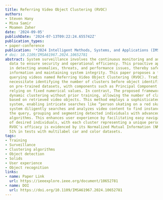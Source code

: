 ```yaml
---
title: Referring Video Object Clustering (RVOC)
authors:
- Steven Hany
- Mina Samir
- Moamen Zaher
date: '2024-09-05'
publishDate: '2024-07-13T09:22:24.655742Z'
publication_types:
- paper-conference
publication: '*2024 Intelligent Methods, Systems, and Applications (IMSA)*'
# doi: 10.1109/IMSA61967.2024.10652781
abstract: System surveillance involves the continuous monitoring and analysis of organizational
  data to ensure security and operational efficiency. This proactive approach aids
  in detecting anomalies, threats, and performance issues, thereby safeguarding sensitive
  information and maintaining system integrity. This paper proposes a framework for
  querying videos named Referring Video Object Clustering (RVOC). Traditional methods
  necessitate identifying the number of clusters before object identification based
  on pre-trained datasets, with components such as Principal Component Analysis (PCA)
  relying on fixed numerical values. In contrast, The proposed framework (RVOC) performs
  dynamic clustering without prior training, allowing the number of classes to adjust
  based on retrieved video objects. This method employs a sophisticated NLP query
  system, enabling intricate searches like “person skating on a red skateboard.” The
  system diligently searches and analyzes video content to find instances matching
  the query, grouping and segmenting detected individuals with advanced clustering
  algorithms. This enhances user experience by facilitating easy navigation and selection
  of desired individuals, with each cluster representing a unique person or object.
  RVOC's efficacy is evidenced by its Normalized Mutual Information (NMI) score of
  51% in tests with multilabel car and color datasets.
tags:
- Training
- Surveillance
- Clustering algorithms
- Object detection
- Solids
- User experience
- Object recognition
links:
- name: Paper Link
  url: https://ieeexplore.ieee.org/document/10652781
- name: DOI
  url: https://doi.org/10.1109/IMSA61967.2024.10652781
---
```

